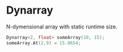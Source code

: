 # Dynarray
N-dymensional array with static runtime size.

```c++
Dynarray<2, float> someArray(10, 15);
someArray.At(2,9) = 15.0654;
```

